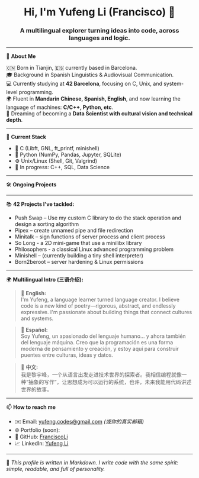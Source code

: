 <h1 align="center">Hi, I'm Yufeng Li (Francisco) 👋</h1>
<h3 align="center">A multilingual explorer turning ideas into code, across languages and logic.</h3>

---

🧭 **About Me**

🇨🇳 Born in Tianjin, 🇪🇸 currently based in Barcelona.  
🎓 Background in Spanish Linguistics & Audiovisual Communication.  
💻 Currently studying at **42 Barcelona**, focusing on C, Unix, and system-level programming.  
🌍 Fluent in **Mandarin Chinese, Spanish, English**, and now learning the language of machines: **C/C++, Python, etc**.  
🎯 Dreaming of becoming a **Data Scientist with cultural vision and technical depth**.

---

🧪 **Current Stack**

- 🔵 C (Libft, GNL, ft_printf, minishell)
- 🐍 Python (NumPy, Pandas, Jupyter, SQLite)
- ⚙️ Unix/Linux (Shell, Git, Valgrind)
- 🧠 In progress: C++, SQL, Data Science

---

🛠️ **Ongoing Projects**


---

📚 **42 Projects I've tackled:**

- Push Swap – Use my custom C library to do the stack operation and design a sorting algorithm
- Pipex – create unnamed pipe and file redirection
- Minitalk – sign functions of server process and client process
- So Long - a 2D mini-game that use a minilibx library
- Philosophers - a classical Linux advanced programming problem
- Minishell – (currently building a tiny shell interpreter)
- Born2beroot – server hardening & Linux permissions

---

🌍 **Multilingual Intro (三语介绍):**

> 👋 **English:**  
> I'm Yufeng, a language learner turned language creator. I believe code is a new kind of poetry—rigorous, abstract, and endlessly expressive. I'm passionate about building things that connect cultures and systems.

> 👋 **Español:**  
> Soy Yufeng, un apasionado del lenguaje humano... y ahora también del lenguaje máquina. Creo que la programación es una forma moderna de pensamiento y creación, y estoy aquí para construir puentes entre culturas, ideas y datos.

> 👋 **中文:**  
> 我是黎宇峰，一个从语言出发走进技术世界的探索者。我相信编程就像一种“抽象的写作”，让思想成为可以运行的系统，也许，未来我能用代码讲述世界的故事。

---

📫 **How to reach me**

- ✉️ Email: yufeng.codes@gmail.com *(或你的真实邮箱)*
- 🌐 Portfolio (soon):
- 🐙 GitHub: [FranciscoLi](https://github.com/FranciscoLi2000)
- 📈 LinkedIn: [Yufeng Li](https://www.linkedin.com/in/yufeng-li-992781256/)

---

📝 *This profile is written in Markdown. I write code with the same spirit: simple, readable, and full of personality.*
